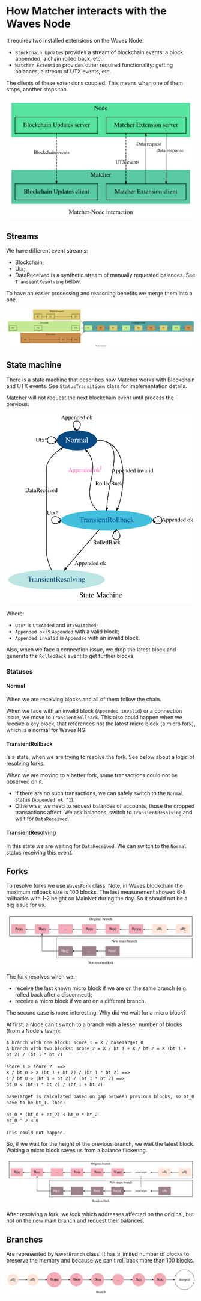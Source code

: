 # How Matcher interacts with the Waves Node

It requires two installed extensions on the Waves Node:
* `Blockchain Updates` provides a stream of blockchain events: a block appended, a chain rolled back, etc.;
* `Matcher Extension` provides other required functionality: getting balances, a stream of UTX events, etc.

The clients of these extensions coupled. This means when one of them stops, another stops too.

![Matcher-Node interaction](./images/wni-ext.svg)

## Streams

We have different event streams: 
* Blockchain;
* Utx;
* DataReceived is a synthetic stream of manually requested balances. See `TransientResolving` below.

To have an easier processing and reasoning benefits we merge them into a one.

![Mering streams](./images/wni-streams.svg)

## State machine

There is a state machine that describes how Matcher works with Blockchain and UTX events.
See `StatusTransitions` class for implementation details.

Matcher will not request the next blockchain event until process the previous.

![State machine](./images/wni-state-machine.svg)

Where:
* `Utx*` is `UtxAdded` and `UtxSwitched`;
* `Appended ok` is `Appended` with a valid block;
* `Appended invalid` is `Appended` with an invalid block.

Also, when we face a connection issue, we drop the latest block and generate the `RolledBack` event to get further blocks.

### Statuses

#### Normal

When we are receiving blocks and all of them follow the chain. 

When we face with an invalid block (`Appended invalid`) or a connection issue, we move to `TransientRollback`. 
This also could happen when we receive a key block, that references not the latest micro block (a micro fork), which is a normal for Waves NG. 

#### TransientRollback

Is a state, when we are trying to resolve the fork. See below about a logic of resolving forks.

When we are moving to a better fork, some transactions could not be observed on it. 
* If there are no such transactions, we can safely switch to the `Normal` status (`Appended ok ^1`).
* Otherwise, we need to request balances of accounts, those the dropped transactions affect. 
    We ask balances, switch to `TransientResolving` and wait for `DataReceived`.

#### TransientResolving

In this state we are waiting for `DataReceived`. We can switch to the `Normal` status receiving this event.

## Forks

To resolve forks we use `WavesFork` class. Note, in Waves blockchain the maximum rollback size is 100 blocks.
The last measurement showed 6-8 rollbacks with 1-2 height on MainNet during the day. 
So it should not be a big issue for us.

![Not resolved fork](./images/wni-not-resolved-fork.svg)

The fork resolves when we:
* receive the last known micro block if we are on the same branch (e.g. rolled back after a disconnect);
* receive a micro block if we are on a different branch.

The second case is more interesting. Why did we wait for a micro block? 

At first, a Node can't switch to a branch with a lesser number of blocks (from a Node's team):
```
A branch with one block: score_1 = X / baseTarget_0
A branch with two blocks: score_2 = X / bt_1 + X / bt_2 = X (bt_1 + bt_2) / (bt_1 * bt_2)

score_1 > score_2  ==>
X / bt_0 > X (bt_1 + bt_2) / (bt_1 * bt_2) ==>
1 / bt_0 > (bt_1 + bt_2) / (bt_1 * bt_2) ==>
bt_0 < (bt_1 * bt_2) / (bt_1 + bt_2)

baseTarget is calculated based on gap between previous blocks, so bt_0 have to be bt_1. Then:

bt_0 * (bt_0 + bt_2) < bt_0 * bt_2
bt_0 ^ 2 < 0 

This could not happen.
```

So, if we wait for the height of the previous branch, we wait the latest block.
Waiting a micro block saves us from a balance flickering.

![Resolved fork](./images/wni-resolved-fork.svg)

After resolving a fork, we look which addresses affected on the original, but not on the new main branch and
request their balances.

## Branches

Are represented by `WavesBranch` class. It has a limited number of blocks to preserve the memory and 
because we can't roll back more than 100 blocks.

![Branch](./images/wni-branch.svg)
